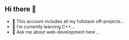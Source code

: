 ## Hi there 👋

- 🔭 This account includes all my fullstack off-projects...
- 🌱 I’m currently learning C++...
- 💬 Ask me about web-development here ...
